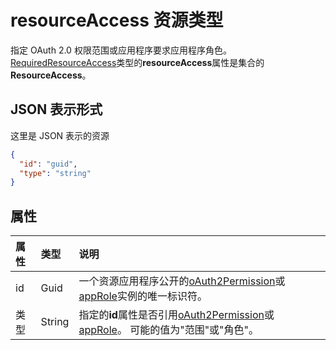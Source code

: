 # <a name="resourceaccess-resource-type"></a>resourceAccess 资源类型

指定 OAuth 2.0 权限范围或应用程序要求应用程序角色。 [RequiredResourceAccess](requiredResourceAccess.md)类型的**resourceAccess**属性是集合的**ResourceAccess**。


## <a name="json-representation"></a>JSON 表示形式

这里是 JSON 表示的资源

<!-- {
  "blockType": "resource",
  "optionalProperties": [

  ],
  "@odata.type": "microsoft.graph.resourceAccess"
}-->

```json
{
  "id": "guid",
  "type": "string"
}

```
## <a name="properties"></a>属性
| 属性     | 类型   |说明|
|:---------------|:--------|:----------|
|id|Guid|一个资源应用程序公开的[oAuth2Permission](oauth2permission.md)或[appRole](approle.md)实例的唯一标识符。|
|类型|String|指定的**id**属性是否引用[oAuth2Permission](oauth2permission.md)或[appRole](approle.md)。 可能的值为"范围"或"角色"。|

<!-- uuid: 8fcb5dbc-d5aa-4681-8e31-b001d5168d79
2015-10-25 14:57:30 UTC -->
<!-- {
  "type": "#page.annotation",
  "description": "resourceAccess resource",
  "keywords": "",
  "section": "documentation",
  "tocPath": ""
}-->
